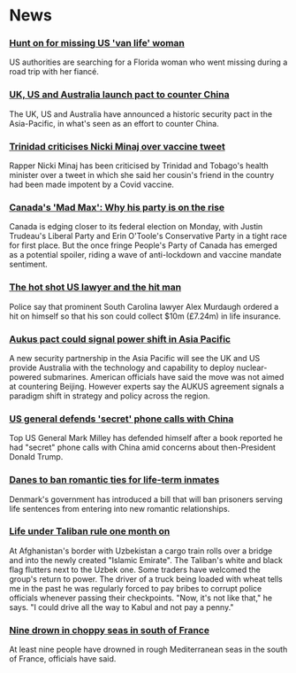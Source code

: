 # News
### [Hunt on for missing US 'van life' woman](https://www.bbc.com/news/world-us-canada-58579717)
US authorities are searching for a Florida woman who went missing during a road trip with her fiancé.
### [UK, US and Australia launch pact to counter China](https://www.bbc.com/news/world-58564837)
The UK, US and Australia have announced a historic security pact in the Asia-Pacific, in what's seen as an effort to counter China.
### [Trinidad criticises Nicki Minaj over vaccine tweet](https://www.bbc.com/news/world-latin-america-58581292)
Rapper Nicki Minaj has been criticised by Trinidad and Tobago's health minister over a tweet in which she said her cousin's friend in the country had been made impotent by a Covid vaccine. 
### [Canada's 'Mad Max': Why his party is on the rise](https://www.bbc.com/news/world-us-canada-58573878)
Canada is edging closer to its federal election on Monday, with Justin Trudeau's Liberal Party and Erin O'Toole's Conservative Party in a tight race for first place. But the once fringe People's Party of Canada has emerged as a potential spoiler, riding a wave of anti-lockdown and vaccine mandate sentiment.
### [The hot shot US lawyer and the hit man](https://www.bbc.com/news/world-us-canada-58577936)
Police say that prominent South Carolina lawyer Alex Murdaugh ordered a hit on himself so that his son could collect $10m (£7.24m) in life insurance. 
### [Aukus pact could signal power shift in Asia Pacific](https://www.bbc.com/news/world-asia-58540808)
A new security partnership in the Asia Pacific will see the UK and US provide Australia with the technology and capability to deploy nuclear-powered submarines. American officials have said the move was not aimed at countering Beijing. However experts say the AUKUS agreement signals a paradigm shift in strategy and policy across the region.
### [US general defends 'secret' phone calls with China](https://www.bbc.com/news/world-us-canada-58581296)
Top US General Mark Milley has defended himself after a book reported he had "secret" phone calls with China amid concerns about then-President Donald Trump. 
### [Danes to ban romantic ties for life-term inmates](https://www.bbc.com/news/world-europe-58582599)
Denmark's government has introduced a bill that will ban prisoners serving life sentences from entering into new romantic relationships. 
### [Life under Taliban rule one month on](https://www.bbc.com/news/world-asia-58550640)
At Afghanistan's border with Uzbekistan a cargo train rolls over a bridge and into the newly created "Islamic Emirate". The Taliban's white and black flag flutters next to the Uzbek one. Some traders have welcomed the group's return to power. The driver of a truck being loaded with wheat tells me in the past he was regularly forced to pay bribes to corrupt police officials whenever passing their checkpoints. "Now, it's not like that," he says. "I could drive all the way to Kabul and not pay a penny." 
### [Nine drown in choppy seas in south of France](https://www.bbc.com/news/world-europe-58579407)
At least nine people have drowned in rough Mediterranean seas in the south of France, officials have said.
